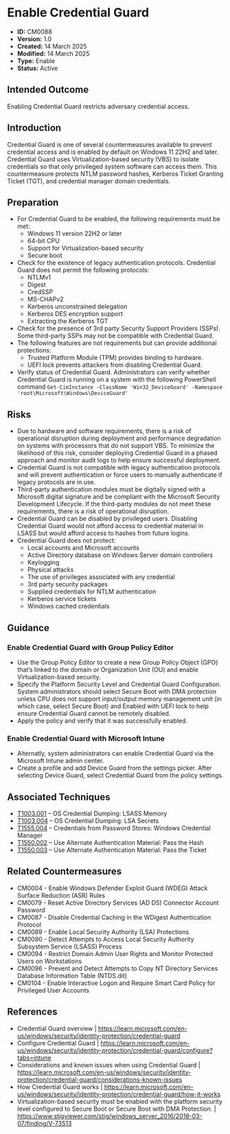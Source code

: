 # Enable Credential Guard

* **ID:** CM0088
* **Version:** 1.0
* **Created:** 14 March 2025
* **Modified:** 14 March 2025
* **Type:** Enable
* **Status:** Active

## Intended Outcome

Enabling Credential Guard restricts adversary credential access.  

## Introduction

Credential Guard is one of several countermeasures available to prevent credential access and is enabled by default on Windows 11 22H2 and later.  Credential Guard uses Virtualization-based security (VBS) to isolate credentials so that only privileged system software can access them.  This countermeasure protects NTLM password hashes, Kerberos Ticket Granting Ticket (TGT), and credential manager domain credentials.    

## Preparation

-	For Credential Guard to be enabled, the following requirements must be met:
    -    Windows 11 version 22H2 or later
    -    64-bit CPU
    -    Support for Virtualization-based security
    -    Secure boot
-	Check for the existence of legacy authentication protocols.  Credential Guard does not permit the following protocols:
    -    NTLMv1
    -    Digest
    -    CredSSP
    -    MS-CHAPv2
    -    Kerberos unconstrained delegation
    -    Kerberos DES encryption support
    -    Extracting the Kerberos TGT
-	Check for the presence of 3rd party Security Support Providers (SSPs).  Some third-party SSPs may not be compatible with Credential Guard.  
-	The following features are not requirements but can provide additional protections:
    -    Trusted Platform Module (TPM) provides binding to hardware.
    -    UEFI lock prevents attackers from disabling Credential Guard.
- Verify status of Credential Guard. Administrators can verify whether Credential Guard is running on a system with the following PowerShell command `Get-CimInstance -ClassName 'Win32_DeviceGuard' -Namespace 'root\Microsoft\Windows\DeviceGuard'`

## Risks

-	Due to hardware and software requirements, there is a risk of operational disruption during deployment and performance degradation on systems with processors that do not support VBS. To minimize the likelihood of this risk, consider deploying Credential Guard in a phased approach and monitor audit logs to help ensure successful deployment.  
-	Credential Guard is not compatible with legacy authentication protocols and will prevent authentication or force users to manually authenticate if legacy protocols are in use.   
-	Third-party authentication modules must be digitally signed with a Microsoft digital signature and be compliant with the Microsoft Security Development Lifecycle.  If the third-party modules do not meet these requirements, there is a risk of operational disruption. 
-	Credential Guard can be disabled by privileged users. Disabling Credential Guard would not afford access to credential material in LSASS but would afford access to hashes from future logins.   
-	Credential Guard does not protect:
    -    Local accounts and Microsoft accounts
    -    Active Directory database on Windows Server domain controllers
    -    Keylogging
    -    Physical attacks
    -    The use of privileges associated with any credential
    -    3rd party security packages
    -    Supplied credentials for NTLM authentication
    -    Kerberos service tickets
    -    Windows cached credentials

## Guidance

### Enable Credential Guard with Group Policy Editor

-	Use the Group Policy Editor to create a new Group Policy Object (GPO) that’s linked to the domain or Organization Unit (OU) and enable Virtualization-based security.
-	Specify the Platform Security Level and Credential Guard Configuration. System administrators should select Secure Boot with DMA protection unless CPU does not support input/output memory management unit (in which case, select Secure Boot) and Enabled with UEFI lock to help ensure Credential Guard cannot be remotely disabled.
-	Apply the policy and verify that it was successfully enabled.

### Enable Credential Guard with Microsoft Intune

- Alternatly, system administrators can enable Credential Guard via the Microsoft Intune admin center. 
- Create a profile and add Device Guard from the settings picker. After selecting Device Guard, select Credential Guard from the policy settings.

## Associated Techniques

-	[T1003.001](https://attack.mitre.org/techniques/T1003/001/) – OS Credential Dumping: LSASS Memory
-	[T1003.004](https://attack.mitre.org/techniques/T1003/004/) – OS Credential Dumping: LSA Secrets
-	[T1555.004](https://attack.mitre.org/techniques/T1555/004/) – Credentials from Password Stores: Windows Credential Manager
-	[T1550.002](https://attack.mitre.org/techniques/T1550/002/) – Use Alternate Authentication Material: Pass the Hash
-	[T1550.003](https://attack.mitre.org/techniques/T1550/003/) – Use Alternate Authentication Material: Pass the Ticket

## Related Countermeasures

- CM0004 - Enable Windows Defender Exploit Guard (WDEG) Attack Surface Reduction (ASR) Rules
- CM0079 - Reset Active Directory Services (AD DS) Connector Account Password
- CM0087 - Disable Credential Caching in the WDigest Authentication Protocol
- CM0089 - Enable Local Security Authority (LSA) Protections
- CM0090 - Detect Attempts to Access Local Security Authority Subsystem Service (LSASS) Process
- CM0094 - Restrict Domain Admin User Rights and Monitor Protected Users on Workstations
- CM0096 - Prevent and Detect Attempts to Copy NT Directory Services Database Information Table (NTDS.dit)
- CM0104 - Enable Interactive Logon and Require Smart Card Policy for Privileged User Accounts

## References

- Credential Guard overview | <https://learn.microsoft.com/en-us/windows/security/identity-protection/credential-guard>
- Configure Credential Guard | <https://learn.microsoft.com/en-us/windows/security/identity-protection/credential-guard/configure?tabs=intune>
- Considerations and known issues when using Credential Guard | <https://learn.microsoft.com/en-us/windows/security/identity-protection/credential-guard/considerations-known-issues>
- How Credential Guard works | <https://learn.microsoft.com/en-us/windows/security/identity-protection/credential-guard/how-it-works>
- Virtualization-based security must be enabled with the platform security level configured to Secure Boot or Secure Boot with DMA Protection. | <https://www.stigviewer.com/stig/windows_server_2016/2018-03-07/finding/V-73513>
